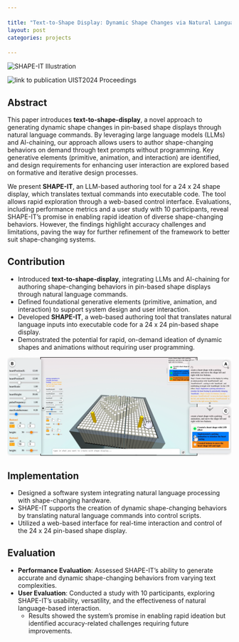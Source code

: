 ```yaml
---

title: "Text-to-Shape Display: Dynamic Shape Changes via Natural Language Commands"  
layout: post  
categories: projects  

---
```


![SHAPE-IT Illustration](/img/Fig1_teaser.png)  <!-- Replace with an actual image from the project if available -->  

![link to publication UIST2024 Proceedings](https://dl.acm.org/doi/abs/10.1145/3654777.3676348)

## Abstract  

This paper introduces **text-to-shape-display**, a novel approach to generating dynamic shape changes in pin-based shape displays through natural language commands. By leveraging large language models (LLMs) and AI-chaining, our approach allows users to author shape-changing behaviors on demand through text prompts without programming. Key generative elements (primitive, animation, and interaction) are identified, and design requirements for enhancing user interaction are explored based on formative and iterative design processes.  

We present **SHAPE-IT**, an LLM-based authoring tool for a 24 x 24 shape display, which translates textual commands into executable code. The tool allows rapid exploration through a web-based control interface. Evaluations, including performance metrics and a user study with 10 participants, reveal SHAPE-IT’s promise in enabling rapid ideation of diverse shape-changing behaviors. However, the findings highlight accuracy challenges and limitations, paving the way for further refinement of the framework to better suit shape-changing systems.  

## Contribution  

- Introduced **text-to-shape-display**, integrating LLMs and AI-chaining for authoring shape-changing behaviors in pin-based shape displays through natural language commands.  
- Defined foundational generative elements (primitive, animation, and interaction) to support system design and user interaction.  
- Developed **SHAPE-IT**, a web-based authoring tool that translates natural language inputs into executable code for a 24 x 24 pin-based shape display.  
- Demonstrated the potential for rapid, on-demand ideation of dynamic shapes and animations without requiring user programming.  

![SHAPE-IT DESIGN SPACE](/img/walkthrough.png)  

## Implementation  

- Designed a software system integrating natural language processing with shape-changing hardware.  
- SHAPE-IT supports the creation of dynamic shape-changing behaviors by translating natural language commands into control scripts.  
- Utilized a web-based interface for real-time interaction and control of the 24 x 24 pin-based shape display.  

## Evaluation  

- **Performance Evaluation**: Assessed SHAPE-IT’s ability to generate accurate and dynamic shape-changing behaviors from varying text complexities.  
- **User Evaluation**: Conducted a study with 10 participants, exploring SHAPE-IT’s usability, versatility, and the effectiveness of natural language-based interaction.  
  - Results showed the system’s promise in enabling rapid ideation but identified accuracy-related challenges requiring future improvements.  
